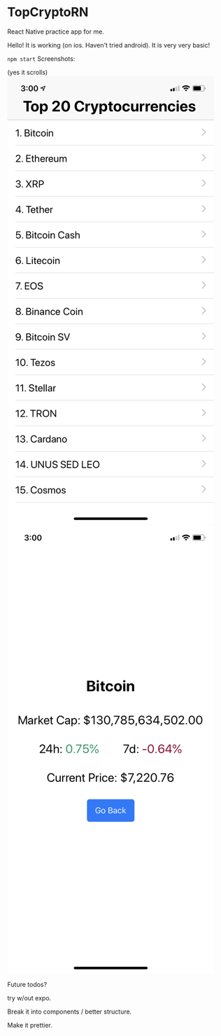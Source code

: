 # TopCryptoRN
React Native practice app for me.

Hello! It is working (on ios. Haven't tried android). It is very very basic!

`npm start`
Screenshots:

(yes it scrolls)
![](Screenshots/list.PNG)
![](Screenshots/info.PNG)


Future todos?

try w/out expo. 

Break it into components / better structure.

Make it prettier.




